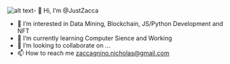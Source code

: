 ![alt text](https://github.com/JustZacca/JustZacca/blob/[branch]/image.jpg?raw=true)- 
👋 Hi, I’m @JustZacca
- 👀 I’m interested in Data Mining, Blockchain, JS/Python Development and NFT
- 🌱 I’m currently learning Computer Sience and Working
- 💞️ I’m looking to collaborate on ...
- 📫 How to reach me zaccagnino.nicholas@gmail.com

<!---
JustZacca/JustZacca is a ✨ special ✨ repository because its `README.md` (this file) appears on your GitHub profile.
You can click the Preview link to take a look at your changes.
--->
